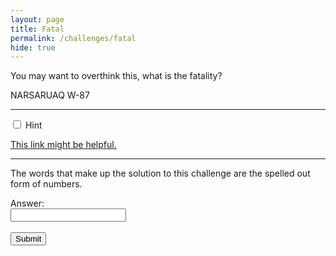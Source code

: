 ```yaml
---
layout: page
title: Fatal
permalink: /challenges/fatal
hide: true
---
```


You may want to overthink this, what is the fatality?

NARSARUAQ W-87

<!-- Answer - ONE_SIX_ONE -->

---

<div class="wrap-collapsible">
  <input id="collapsible" class="toggle" type="checkbox">
  <label for="collapsible" class="lbl-toggle">Hint</label>
  <div class="collapsible-content">
    <div class="content-inner">
      <p>
        <a href="https://outrider.org/nuclear-weapons/interactive/bomb-blast/">This link might be helpful.</a>
      </p>
    </div>
  </div>
</div>

---
The words that make up the solution to this challenge are the spelled out form
of numbers.

<form>
    <label for="answer">Answer:</label><br>
    <input type="text" id="submission" name="submission"><br><br>
    <input type="submit" value="Submit" onclick="javascript:checkAnswer('fatal', document.getElementById('submission').value)">
</form>
